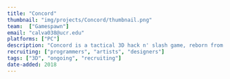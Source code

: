 ```yaml
---
title: "Concord"
thumbnail: "img/projects/Concord/thumbnail.png"
team:  ["Gamespawn"]
email: "calva038@ucr.edu"
platforms: ["PC"]
description: "Concord is a tactical 3D hack n' slash game, reborn from the project of yesteryear. We really need programmers, artists, and designers."
recruiting: ["programmers", "artists", "designers"]
tags: ["3D", "ongoing", "recruiting"]
date-added: 2018
---
```

